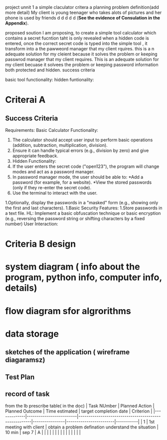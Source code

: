
project unnit 1 a simple claculator 
critera a planning
problem definition(add more detail)
My client is young teenager who takes alots of pictures and her phone is used by friends
d
d
d
d
d
(**See the evidence of Consulation in the Appendix**).

proposed soution
I am proposing, to create a simple tool calculator which contains a secret fucntion taht is only revealed when a hidden code is entered, once the correct secret code is typed into the simple tool , it transform into a the pawweord manager that my client rquires. this is a n adequate solution for my cleient because it solves the problem or keeping passwrod  manager that my client requires. This is an adequate solution for my client becuase it solvees the problem or keeping password information both protected and hidden.
success criteria

basic tool functionality:
hidden funtionality:

# Criterai A

## Success Criteria
Requirements:
Basic Calculator Functionality:
1. The calculator should accept user input to perform basic operations (addition, subtraction, multiplication, division).
1. Ensure it can handle typical errors (e.g., division by zero) and give appropriate feedback.
1. Hidden Functionality:
1. If the user enters the secret code ("open123"), the program will change modes and act as a password manager.
1. In password manager mode, the user should be able to:
*Add a password (for example, for a website).
*View the stored passwords (only if they re-enter the secret code).
1. Use the terminal to interact with the user.

1.Optionally, display the passwords in a "masked" form (e.g., showing only the first and last characters).
1.Basic Security Features:
1.Store passwords in a text file.
HL: Implement a basic obfuscation technique or basic encryption (e.g., reversing the password string or shifting characters by a fixed number) 
User Interaction:


# Criteria B design 
# system diagram ( info about the program, python info, computer info, details)
# flow diagram sfor algrorithms 
# data storage
## sketches of the application ( wireframe diagaramsz)


## Test Plan

## record of task
from the Ib prescribe table( in the doc)
| Task NUmber | Planned Action          | Planned Outcome                                      | Time estimated | target completion date | Criterion |
|-------------|-------------------------|------------------------------------------------------|----------------|------------------------|-----------|
| 1           | 1st meeting with client | obtain a problem defination understand the situation | 10 min         | sep 7                  | A         |
|             |                         |                                                      |                |                        |           |
|             |                         |                                                      |                |                        |           |
